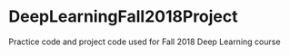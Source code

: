 # DeepLearningFall2018Project
Practice code and project code used for Fall 2018 Deep Learning course
